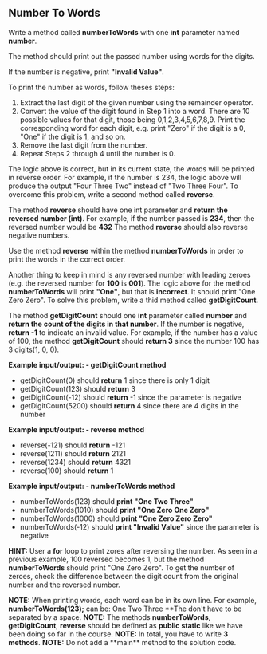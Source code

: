 ## Number To Words

Write a method called **numberToWords** with one **int** parameter named **number**.

The method should print out the passed number using words for the digits.

If the number is negative, print **"Invalid Value"**.

To print the number as words, follow theses steps:

1. Extract the last digit of the given number using the remainder operator.
2. Convert the value of the digit found in Step 1 into a word. There are
   10 possible values for that digit, those being 0,1,2,3,4,5,6,7,8,9.
   Print the corresponding word for each digit, e.g. print "Zero" if the
   digit is a 0, "One" if the digit is 1, and so on.
3. Remove the last digit from the number.
4. Repeat Steps 2 through 4 until the number is 0.

The logic above is correct, but in its current state, the words will be printed
in reverse order. For example, if the number is 234, the logic above will produce
the output "Four Three Two" instead of "Two Three Four". To overcome this problem,
write a second method called **reverse**.

The method **reverse** should have one int parameter and **return the reversed number (int)**.
For example, if the number passed is **234**, then the reversed number would be **432**
The method **reverse** should also reverse negative numbers.

Use the method **reverse** within the method **numberToWords** in order to print the words
in the correct order.

Another thing to keep in mind is any reversed number with leading zeroes (e.g. the reversed
number for **100** is **001**). The logic above for the method **numberToWords** will print
**"One"**, but that is **incorrect**. It should print "One Zero Zero". To solve this problem,
write a thid method called **getDigitCount**.

The method **getDigitCount** should one **int** parameter called **number** and
**return the count of the digits in that number**. If the number is negative,
**return -1** to indicate an invalid value.
For example, if the number has a value of 100, the method **getDigitCount** should
**return 3** since the number 100 has 3 digits(1, 0, 0).

**Example input/output: - getDigitCount method**

- getDigitCount(0) should **return** 1 since there is only 1 digit
- getDigitCount(123) should **return** 3
- getDigitCount(-12) should **return** -1 since the parameter is negative
- getDigitCount(5200) should **return** 4 since there are 4 digits in the number

**Example input/output: - reverse method**

- reverse(-121) should **return** -121
- reverse(1211) should **return** 2121
- reverse(1234) should **return** 4321
- reverse(100) should **return** 1

**Example input/output: - numberToWords method**

- numberToWords(123) should **print "One Two Three"**
- numberToWords(1010) should **print "One Zero One Zero"**
- numberToWords(1000) should **print "One Zero Zero Zero"**
- numberToWords(-12) should **print "Invalid Value"** since the parameter is negative

**HINT:** User a **for** loop to print zores after reversing the number. As seen in a
previous example, 100 reversed becomes 1, but the method **numberToWords** should print
"One Zero Zero". To get the number of zeroes, check the difference between the digit count
from the original number and the reversed number.

**NOTE:** When printing words, each word can be in its own line. For example,
**numberToWords(123);** can be:
One
Two
Three
**The don't have to be separated by a space.
**NOTE:** The methods **numberToWords**, **getDigitCount**, **reverse** should be defined as
**public static** like we have been doing so far in the course.
**NOTE:** In total, you have to write **3 methods**.
**NOTE:** Do not add a **main\*\* method to the solution code.
